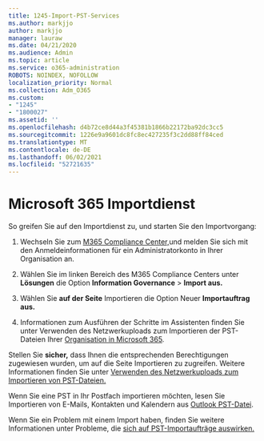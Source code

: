 ```yaml
---
title: 1245-Import-PST-Services
ms.author: markjjo
author: markjjo
manager: lauraw
ms.date: 04/21/2020
ms.audience: Admin
ms.topic: article
ms.service: o365-administration
ROBOTS: NOINDEX, NOFOLLOW
localization_priority: Normal
ms.collection: Adm_O365
ms.custom:
- "1245"
- "1800027"
ms.assetid: ''
ms.openlocfilehash: d4b72ce8d44a3f45381b1866b22172ba92dc3cc5
ms.sourcegitcommit: 1226e9a9601dc8fc8ec427235f3c2dd88ff84ced
ms.translationtype: MT
ms.contentlocale: de-DE
ms.lasthandoff: 06/02/2021
ms.locfileid: "52721635"
---
```

# <a name="microsoft-365-import-service"></a>Microsoft 365 Importdienst

So greifen Sie auf den Importdienst zu, und starten Sie den Importvorgang:

1. Wechseln Sie zum [M365 Compliance Center,](https://compliance.microsoft.com/)und melden Sie sich mit den Anmeldeinformationen für ein Administratorkonto in Ihrer Organisation an.

1. Wählen Sie im linken Bereich des M365 Compliance Centers unter **Lösungen** die Option **Information Governance**  >  **Import aus.**

1. Wählen Sie **auf der Seite** Importieren die Option Neuer **Importauftrag aus.**

1. Informationen zum Ausführen der Schritte im Assistenten finden Sie unter Verwenden des Netzwerkuploads zum Importieren der PST-Dateien Ihrer [Organisation in Microsoft 365](/compliance/use-network-upload-to-import-pst-files).

Stellen Sie **sicher,** dass Ihnen die entsprechenden Berechtigungen zugewiesen wurden, um auf die Seite Importieren zu zugreifen. Weitere Informationen finden Sie unter [Verwenden des Netzwerkuploads zum Importieren von PST-Dateien.](/microsoft-365/compliance/importing-pst-files-to-office-365#using-network-upload-to-import-pst-files)

Wenn Sie eine PST in Ihr Postfach importieren möchten, lesen Sie Importieren von E-Mails, Kontakten und Kalendern aus [Outlook PST-Datei](https://support.office.com/article/import-email-contacts-and-calendar-from-an-outlook-pst-file-431a8e9a-f99f-4d5f-ae48-ded54b3440ac).

Wenn Sie ein Problem mit einem Import haben, finden Sie weitere Informationen unter Probleme, die [sich auf PST-Importaufträge auswirken.](/office365/troubleshoot/pst-import-service/issues-with-pst-import-job)

